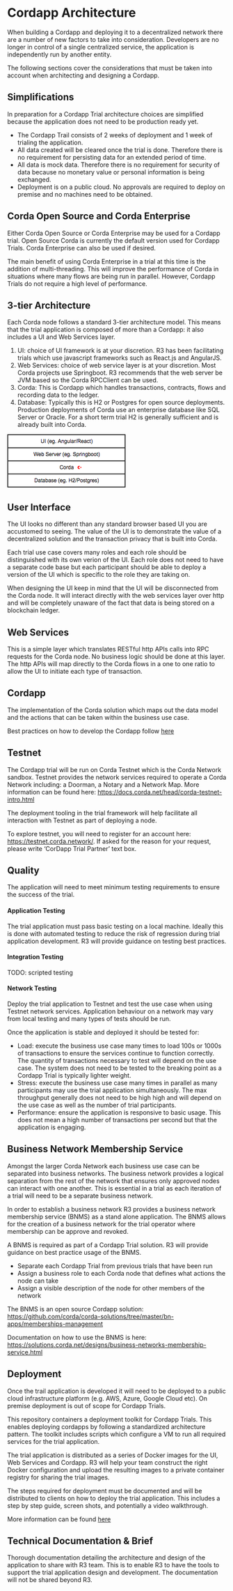# Cordapp Architecture
When building a Cordapp and deploying it to a decentralized network there are a number of new factors to take into consideration. Developers are no longer in control of a single centralized service, the application is independently run by another entity. 

The following sections cover the considerations that must be taken into account when architecting and designing a Cordapp.

## Simplifications
In preparation for a Cordapp Trial architecture choices are simplified because the application does not need to be production ready yet. 
- The Cordapp Trail consists of 2 weeks of deployment and 1 week of trialing the application.
- All data created will be cleared once the trial is done. Therefore there is no requirement for persisting data for an extended period of time. 
- All data is mock data. Therefore there is no requirement for security of data because no monetary value or personal information is being exchanged.
- Deployment is on a public cloud. No approvals are required to deploy on premise and no machines need to be obtained.

## Corda Open Source and Corda Enterprise
Either Corda Open Source or Corda Enterprise may be used for a Cordapp trial. Open Source Corda is currently the default version used for Cordapp Trials. Corda Enterprise can also be used if desired.

The main benefit of using Corda Enterprise in a trial at this time is the addition of multi-threading. This will improve the performance of Corda in situations where many flows are being run in parallel. However, Cordapp Trials do not require a high level of performance.

## 3-tier Architecture
Each Corda node follows a standard 3-tier architecture model. This means that the trial application is composed of more than a Cordapp: it also includes a UI and Web Services layer.

1. UI: choice of UI framework is at your discretion. R3 has been facilitating trials which use javascript frameworks such as React.js and AngularJS.
2.	Web Services: choice of web service layer is at your discretion. Most Corda projects use Springboot. R3 recommends that the web server be JVM based so the Corda RPCClient can be used.
3.	Corda: This is Cordapp which handles transactions, contracts, flows and recording data to the ledger.
4. Database: Typically this is H2 or Postgres for open source deployments. Production deployments of Corda use an enterprise database like SQL Server or Oracle. For a short term trial H2 is generally sufficient and is already built into Corda.

![alt text](../images/basic_architecture.png "Standard Architecture")

## User Interface
The UI looks no different than any standard browser based UI you are accustomed to seeing. The value of the UI is to demonstrate the value of a decentralized solution and the transaction privacy that is built into Corda.

Each trial use case covers many roles and each role should be distinguished with its own verion of the UI. Each role does not need to have a separate code base but each participant should be able to deploy a version of the UI which is specific to the role they are taking on.

When designing the UI keep in mind that the UI will be disconnected from the Corda node. It will interact directly with the web services layer over http and will be completely unaware of the fact that data is being stored on a blockchain ledger. 

## Web Services
This is a simple layer which translates RESTful http APIs calls into RPC requests for the Corda node. No business logic should be done at this layer. The http APIs will map directly to the Corda flows in a one to one ratio to allow the UI to initiate each type of transaction.

## Cordapp
The implementation of the Corda solution which maps out the data model and the actions that can be taken within the business use case. 

Best practices on how to develop the Cordapp follow [here](./cordapp_development_best_practices.md)

## Testnet
The Cordapp trial will be run on Corda Testnet which is the Corda Network sandbox. Testnet provides the network services required to operate a Corda Network including: a Doorman, a Notary and a Network Map. More information can be found here: https://docs.corda.net/head/corda-testnet-intro.html

The deployment tooling in the trial framework will help facilitate all interaction with Testnet as part of deploying a node. 

To explore testnet, you will need to register for an account here: https://testnet.corda.network/. If asked for the reason for your request, please write ‘CorDapp Trial Partner’ text box.

## Quality
The application will need to meet minimum testing requirements to ensure the success of the trial.

#### Application Testing
The trial application must pass basic testing on a local machine. Ideally this is done with automated testing to reduce the risk of regression during trial application development. R3 will provide guidance on testing best practices.

#### Integration Testing
TODO: scripted testing

#### Network Testing
Deploy the trial application to Testnet and test the use case when using Testnet network services. Application behaviour on a network may vary from local testing and many types of tests should be run.

Once the application is stable and deployed it should be tested for:

- Load: execute the business use case many times to load 100s or 1000s of transactions to ensure the services continue to function correctly. The quantity of transactions necessary to test will depend on the use case. The system does not need to be tested to the breaking point as a Cordapp Trial is typically lighter weight.
- Stress: execute the business use case many times in parallel as many participants may use the trial application simultaneously. The max throughput generally does not need to be high high and will depend on the use case as well as the number of trial participants.
- Performance: ensure the application is responsive to basic usage. This does not mean a high number of transactions per second but that the application is engaging.

## Business Network Membership Service

Amongst the larger Corda Network each business use case can be separated into business networks. The business network provides a logical separation from the rest of the network that ensures only approved nodes can interact with one another. This is essential in a trial as each iteration of a trial will need to be a separate business network.

In order to establish a business network R3 provides a business network membership service (BNMS) as a stand alone application. The BNMS allows for the creation of a business network for the trial operator where membership can be approve and revoked. 

A BNMS is required as part of a Cordapp Trial solution. R3 will provide guidance on best practice usage of the BNMS.

- Separate each Cordapp Trial from previous trials that have been run
- Assign a business role to each Corda node that defines what actions the node can take
- Assign a visible description of the node for other members of the network

The BNMS is an open source Cordapp solution: https://github.com/corda/corda-solutions/tree/master/bn-apps/memberships-management

Documentation on how to use the BNMS is here: https://solutions.corda.net/designs/business-networks-membership-service.html
 
## Deployment
Once the trail application is developed it will need to be deployed to a public cloud infrastructure platform (e.g. AWS, Azure, Google Cloud etc). On premise deployment is out of scope for Cordapp Trials.

This repository containers a deployment toolkit for Cordapp Trials. This enables deploying cordapps by following a standardized architecture pattern. The toolkit includes scripts which configure a VM to run all required services for the trial application.

The trial application is distributed as a series of Docker images for the UI, Web Services and Cordapp. R3 will help your team construct the right Docker configuration and upload the resulting images to a private container registry for sharing the trial images.

The steps required for deployment must be documented and will be distributed to clients on how to deploy the trial application. This includes a step by step guide, screen shots, and potentially a video walkthrough.

More information can be found [here](../deployment_toolkit.md)

## Technical Documentation & Brief
Thorough documentation detailing the architecture and design of the application to share with R3 team. This is to enable R3 to have the tools to support the trial application design and development. The documentation will not be shared beyond R3.
